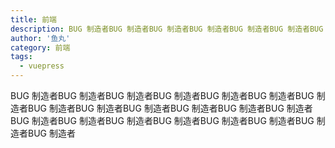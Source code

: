 ```yaml
---
title: 前端
description: BUG 制造者BUG 制造者BUG 制造者BUG 制造者BUG 制造者BUG 制造者BUG 制造者BUG 制造者BUG 制造者BUG 制造者BUG 制造者BUG 制造者BUG 制造者BUG 制造者BUG 制造者BUG 制造者BUG 制造者BUG 制造者BUG 制造者BUG 制造者BUG 制造者
author: '鱼丸'
category: 前端
tags:
  - vuepress
---
```


BUG 制造者BUG 制造者BUG 制造者BUG 制造者BUG 制造者BUG 制造者BUG 制造者BUG 制造者BUG 制造者BUG 制造者BUG 制造者BUG 制造者BUG 制造者BUG 制造者BUG 制造者BUG 制造者BUG 制造者BUG 制造者BUG 制造者BUG 制造者BUG 制造者